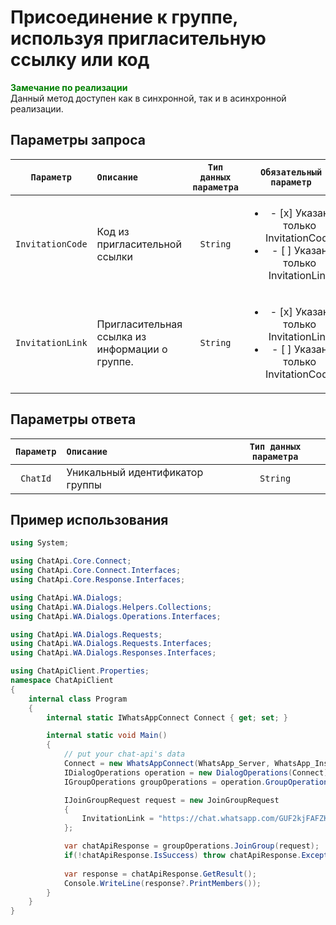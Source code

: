 # Присоединение к группе, используя пригласительную ссылку или код
**<span style="color:green">Замечание по реализации</span>** <br/>
Данный метод доступен как в синхронной, так и в асинхронной реализации.

## Параметры запроса
| `Параметр` | `Описание`                        | `Тип данных параметра` | `Обязательный параметр` |
|:----------:|:----------------------------------|:----------------------:|:-----------------------:|
| `InvitationCode`  | Код из пригласительной ссылки | `String` | <ul><li>- [x] Указан только InvitationCode</li><li>- [ ] Указан только InvitationLink</li></ul>
| `InvitationLink`  | Пригласительная ссылка из информации о группе. | `String` | <ul><li>- [x] Указан только InvitationLink</li><li>- [ ] Указан только InvitationCode</li></ul>

## Параметры ответа

|  `Параметр`           | `Описание`                                            | `Тип данных параметра` | 
|:---------------------:|:------------------------------------------------------|:----------------------:|
| `ChatId`              | Уникальный идентификатор группы                       | `String`

## Пример использования
```csharp
using System;

using ChatApi.Core.Connect;
using ChatApi.Core.Connect.Interfaces;
using ChatApi.Core.Response.Interfaces;

using ChatApi.WA.Dialogs;
using ChatApi.WA.Dialogs.Helpers.Collections;
using ChatApi.WA.Dialogs.Operations.Interfaces;

using ChatApi.WA.Dialogs.Requests;
using ChatApi.WA.Dialogs.Requests.Interfaces;
using ChatApi.WA.Dialogs.Responses.Interfaces;

using ChatApiClient.Properties;
namespace ChatApiClient
{
    internal class Program
    {
        internal static IWhatsAppConnect Connect { get; set; }

        internal static void Main()
        {
            // put your chat-api's data
            Connect = new WhatsAppConnect(WhatsApp_Server, WhatsApp_Instance, WhatsApp_Token); 
            IDialogOperations operation = new DialogOperations(Connect);
            IGroupOperations groupOperations = operation.GroupOperations.Value;

            IJoinGroupRequest request = new JoinGroupRequest
            {
                InvitationLink = "https://chat.whatsapp.com/GUF2kjFAFZKBRI8vhs2sqK"
            };

            var chatApiResponse = groupOperations.JoinGroup(request);
            if(!chatApiResponse.IsSuccess) throw chatApiResponse.Exception!;
            
            var response = chatApiResponse.GetResult();
            Console.WriteLine(response?.PrintMembers());
        }
    }
}
```



